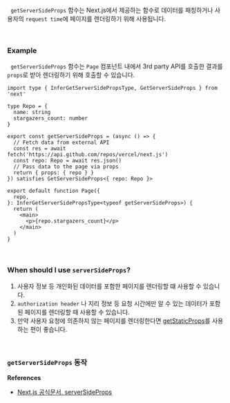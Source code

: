 
&nbsp;&nbsp;`getServerSideProps` 함수는 Next.js에서 제공하는 함수로 데이터를 패칭하거나 사용자의 `request time`에 페이지를 렌더링하기 위해 사용됩니다.

<br>

### Example

&nbsp;&nbsp;`getServerSideProps` 함수는 `Page` 컴포넌트 내에서 3rd party API를 호출한 결과를 `props`로 받아 렌더링하기 위해 호출할 수 있습니다.

```tsx
import type { InferGetServerSidePropsType, GetServerSideProps } from 'next'
 
type Repo = {
  name: string
  stargazers_count: number
}
 
export const getServerSideProps = (async () => {
  // Fetch data from external API
  const res = await fetch('https://api.github.com/repos/vercel/next.js')
  const repo: Repo = await res.json()
  // Pass data to the page via props
  return { props: { repo } }
}) satisfies GetServerSideProps<{ repo: Repo }>
 
export default function Page({
  repo,
}: InferGetServerSidePropsType<typeof getServerSideProps>) {
  return (
    <main>
      <p>{repo.stargazers_count}</p>
    </main>
  )
}
```

<br>

### When should I use `serverSideProps`?

1. 사용자 정보 등 개인화된 데이터를 포함한 페이지를 렌더링할 떄 사용할 수 있습니다.
2. `authorization header` 나 지리 정보 등 요청 시간에만 알 수 있는 데이터가 포함된 페이지를 렌더링할 때 사용할 수 있습니다.
3. 만약 사용자 요청에 의존하지 않는 페이지를 렌더링한다면 [getStaticProps](./getStaticProps)를 사용하는 편이 좋습니다.

<br>

### `getServerSideProps` 동작



**References**
- [Next.js 공식문서, serverSideProps](https://nextjs.org/docs/pages/building-your-application/data-fetching/get-server-side-props)